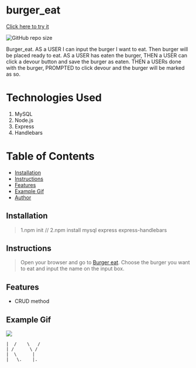 # burger_eat
[Click here to try it](https://.herokuapp.com/)

![GitHub repo size](https://img.shields.io/github/repo-size/Kathleen-Y/Burger_eat?logo=github)

Burger_eat. AS a USER I can input the burger I want to eat. 
Then burger will be placed ready to eat. AS a USER has eaten the burger,
THEN a USER can click a devour button and save the burger as eaten.
THEN a USERs done with the burger,
PROMPTED to click devour and the burger will be marked as so.

# Technologies Used

1. MySQL
2. Node.js
2. Express
3. Handlebars

# Table of Contents

* [Installation](#installation)
* [Instructions](#instructions)
* [Features](#features)
* [Example Gif](#example-gif)
* [Author](#author)

## Installation
> 1.npm init // 2.npm install mysql express express-handlebars

## Instructions
> Open your browser and go to [Burger eat](https://.herokuapp.com/). Choose the burger you want to eat and input the name on the input box. 

## Features
* CRUD method

## Example Gif

![](public/assets/img/burger_me.gif)

```
|  /    \   /
| /      \ /
|  \      |
|   \.    |.
```

